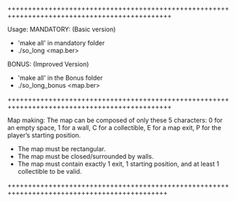++++++++++++++++++++++++++++++++++++++++++++++++++++++++++++++++++++++++++++++++++++++++++++++

Usage:
MANDATORY: (Basic version)
- 'make all' in mandatory folder
- ./so_long <map.ber>

BONUS: (Improved Version)
- 'make all' in the Bonus folder
- ./so_long_bonus <map.ber>

++++++++++++++++++++++++++++++++++++++++++++++++++++++++++++++++++++++++++++++++++++++++++++++

Map making:
The map can be composed of only these 5 characters:
0 for an empty space,
1 for a wall,
C for a collectible,
E for a map exit,
P for the player’s starting position.

- The map must be rectangular.
- The map must be closed/surrounded by walls.
- The map must contain exactly 1 exit, 1 starting position, and at least 1 collectible to be valid.

+++++++++++++++++++++++++++++++++++++++++++++++++++++++++++++++++++++++++++++++++++++++++++++
